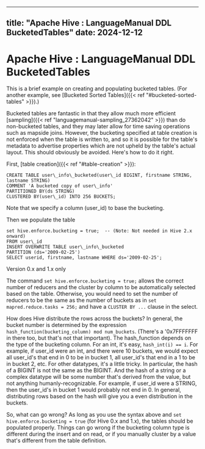 ---

title: "Apache Hive : LanguageManual DDL BucketedTables"
date: 2024-12-12
----------------

# Apache Hive : LanguageManual DDL BucketedTables

This is a brief example on creating and populating bucketed tables. (For another example, see [Bucketed Sorted Tables]({{< ref "#bucketed-sorted-tables" >}}).)

Bucketed tables are fantastic in that they allow much more efficient [sampling]({{< ref "languagemanual-sampling_27362042" >}}) than do non-bucketed tables, and they may later allow for time saving operations such as mapside joins. However, the bucketing specified at table creation is not enforced when the table is written to, and so it is possible for the table's metadata to advertise properties which are not upheld by the table's actual layout. This should obviously be avoided. Here's how to do it right.

First, [table creation]({{< ref "#table-creation" >}}):

```
CREATE TABLE user\_info\_bucketed(user\_id BIGINT, firstname STRING, lastname STRING)
COMMENT 'A bucketed copy of user\_info'
PARTITIONED BY(ds STRING)
CLUSTERED BY(user\_id) INTO 256 BUCKETS;

```

Note that we specify a column (user\_id) to base the bucketing.

Then we populate the table

```
set hive.enforce.bucketing = true;  -- (Note: Not needed in Hive 2.x onward)
FROM user\_id
INSERT OVERWRITE TABLE user\_info\_bucketed
PARTITION (ds='2009-02-25')
SELECT userid, firstname, lastname WHERE ds='2009-02-25';

```

Version 0.x and 1.x only

The command `set hive.enforce.bucketing = true;` allows the correct number of reducers and the cluster by column to be automatically selected based on the table. Otherwise, you would need to set the number of reducers to be the same as the number of buckets as in `set mapred.reduce.tasks = 256;` and have a `CLUSTER BY ...` clause in the select.

How does Hive distribute the rows across the buckets? In general, the bucket number is determined by the expression `hash_function(bucketing_column) mod num_buckets`. (There's a '0x7FFFFFFF in there too, but that's not that important). The hash\_function depends on the type of the bucketing column. For an int, it's easy, `hash_int(i) == i`. For example, if user\_id were an int, and there were 10 buckets, we would expect all user\_id's that end in 0 to be in bucket 1, all user\_id's that end in a 1 to be in bucket 2, etc. For other datatypes, it's a little tricky. In particular, the hash of a BIGINT is not the same as the BIGINT. And the hash of a string or a complex datatype will be some number that's derived from the value, but not anything humanly-recognizable. For example, if user\_id were a STRING, then the user\_id's in bucket 1 would probably not end in 0. In general, distributing rows based on the hash will give you a even distribution in the buckets.

So, what can go wrong? As long as you use the syntax above and `set hive.enforce.bucketing = true` (for Hive 0.x and 1.x), the tables should be populated properly. Things can go wrong if the bucketing column type is different during the insert and on read, or if you manually cluster by a value that's different from the table definition.

